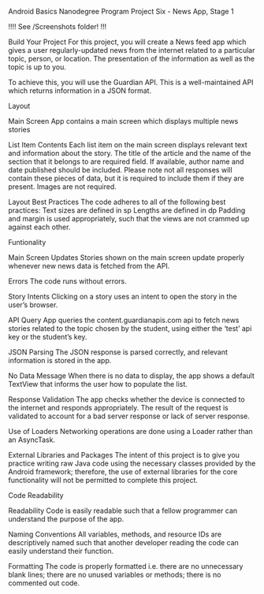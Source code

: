 Android Basics Nanodegree Program Project Six - News App, Stage 1

!!!! See /Screenshots folder! !!!

Build Your Project
For this project, you will create a News feed app which gives a user regularly-updated news from the internet related 
to a particular topic, person, or location. The presentation of the information as well as the topic is up to you.

To achieve this, you will use the Guardian API. This is a well-maintained API which returns information in a JSON format.

Layout

Main Screen
App contains a main screen which displays multiple news stories

List Item Contents
Each list item on the main screen displays relevant text and information about the story.
The title of the article and the name of the section that it belongs to are required field.
If available, author name and date published should be included. Please note not all responses will contain these pieces of data, 
but it is required to include them if they are present.
Images are not required.

Layout Best Practices
The code adheres to all of the following best practices:
Text sizes are defined in sp
Lengths are defined in dp
Padding and margin is used appropriately, such that the views are not crammed up against each other.

Funtionality

Main Screen Updates
Stories shown on the main screen update properly whenever new news data is fetched from the API.

Errors
The code runs without errors.

Story Intents
Clicking on a story uses an intent to open the story in the user’s browser.

API Query
App queries the content.guardianapis.com api to fetch news stories related to the topic chosen by the student, using either the
‘test’ api key or the student’s key.

JSON Parsing
The JSON response is parsed correctly, and relevant information is stored in the app.

No Data Message
When there is no data to display, the app shows a default TextView that informs the user how to populate the list.

Response Validation
The app checks whether the device is connected to the internet and responds appropriately. The result of the request is validated
to account for a bad server response or lack of server response.

Use of Loaders
Networking operations are done using a Loader rather than an AsyncTask.

External Libraries and Packages
The intent of this project is to give you practice writing raw Java code using the necessary classes provided by the Android framework;
therefore, the use of external libraries for the core functionality will not be permitted to complete this project.

Code Readability

Readability
Code is easily readable such that a fellow programmer can understand the purpose of the app.

Naming Conventions
All variables, methods, and resource IDs are descriptively named such that another developer reading the code can easily understand their function.

Formatting
The code is properly formatted i.e. there are no unnecessary blank lines; there are no unused variables or methods; there is no commented out code.
